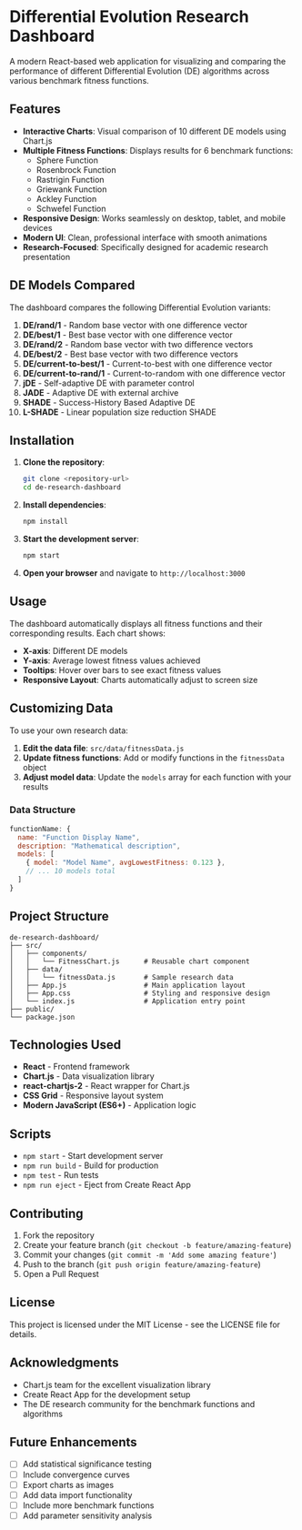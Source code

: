 # Differential Evolution Research Dashboard

A modern React-based web application for visualizing and comparing the performance of different Differential Evolution (DE) algorithms across various benchmark fitness functions.

## Features

- **Interactive Charts**: Visual comparison of 10 different DE models using Chart.js
- **Multiple Fitness Functions**: Displays results for 6 benchmark functions:
  - Sphere Function
  - Rosenbrock Function
  - Rastrigin Function
  - Griewank Function
  - Ackley Function
  - Schwefel Function
- **Responsive Design**: Works seamlessly on desktop, tablet, and mobile devices
- **Modern UI**: Clean, professional interface with smooth animations
- **Research-Focused**: Specifically designed for academic research presentation

## DE Models Compared

The dashboard compares the following Differential Evolution variants:

1. **DE/rand/1** - Random base vector with one difference vector
2. **DE/best/1** - Best base vector with one difference vector
3. **DE/rand/2** - Random base vector with two difference vectors
4. **DE/best/2** - Best base vector with two difference vectors
5. **DE/current-to-best/1** - Current-to-best with one difference vector
6. **DE/current-to-rand/1** - Current-to-random with one difference vector
7. **jDE** - Self-adaptive DE with parameter control
8. **JADE** - Adaptive DE with external archive
9. **SHADE** - Success-History Based Adaptive DE
10. **L-SHADE** - Linear population size reduction SHADE

## Installation

1. **Clone the repository**:

   ```bash
   git clone <repository-url>
   cd de-research-dashboard
   ```

2. **Install dependencies**:

   ```bash
   npm install
   ```

3. **Start the development server**:

   ```bash
   npm start
   ```

4. **Open your browser** and navigate to `http://localhost:3000`

## Usage

The dashboard automatically displays all fitness functions and their corresponding results. Each chart shows:

- **X-axis**: Different DE models
- **Y-axis**: Average lowest fitness values achieved
- **Tooltips**: Hover over bars to see exact fitness values
- **Responsive Layout**: Charts automatically adjust to screen size

## Customizing Data

To use your own research data:

1. **Edit the data file**: `src/data/fitnessData.js`
2. **Update fitness functions**: Add or modify functions in the `fitnessData` object
3. **Adjust model data**: Update the `models` array for each function with your results

### Data Structure

```javascript
functionName: {
  name: "Function Display Name",
  description: "Mathematical description",
  models: [
    { model: "Model Name", avgLowestFitness: 0.123 },
    // ... 10 models total
  ]
}
```

## Project Structure

```
de-research-dashboard/
├── src/
│   ├── components/
│   │   └── FitnessChart.js      # Reusable chart component
│   ├── data/
│   │   └── fitnessData.js       # Sample research data
│   ├── App.js                   # Main application layout
│   ├── App.css                  # Styling and responsive design
│   └── index.js                 # Application entry point
├── public/
└── package.json
```

## Technologies Used

- **React** - Frontend framework
- **Chart.js** - Data visualization library
- **react-chartjs-2** - React wrapper for Chart.js
- **CSS Grid** - Responsive layout system
- **Modern JavaScript (ES6+)** - Application logic

## Scripts

- `npm start` - Start development server
- `npm run build` - Build for production
- `npm test` - Run tests
- `npm run eject` - Eject from Create React App

## Contributing

1. Fork the repository
2. Create your feature branch (`git checkout -b feature/amazing-feature`)
3. Commit your changes (`git commit -m 'Add some amazing feature'`)
4. Push to the branch (`git push origin feature/amazing-feature`)
5. Open a Pull Request

## License

This project is licensed under the MIT License - see the LICENSE file for details.

## Acknowledgments

- Chart.js team for the excellent visualization library
- Create React App for the development setup
- The DE research community for the benchmark functions and algorithms

## Future Enhancements

- [ ] Add statistical significance testing
- [ ] Include convergence curves
- [ ] Export charts as images
- [ ] Add data import functionality
- [ ] Include more benchmark functions
- [ ] Add parameter sensitivity analysis
